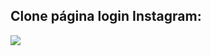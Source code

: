 ## Clone página login Instagram:

![](https://github.com/jonathanferreira33/HTML_Web_Developer/blob/main/Recriando_Instagram/P%C3%A1gina-login-Instagram-clone.gif)
